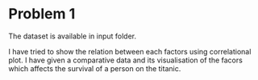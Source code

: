 # Problem 1

The dataset is available in input folder.

I have tried to show the relation between each factors using correlational plot.
I have given a comparative data and its visualisation of the facors which affects
the survival of a person on the titanic.